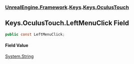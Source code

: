### [UnrealEngine.Framework](./UnrealEngine-Framework.md 'UnrealEngine.Framework').[Keys](./UnrealEngine-Framework-Keys.md 'UnrealEngine.Framework.Keys').[Keys.OculusTouch](./UnrealEngine-Framework-Keys-OculusTouch.md 'UnrealEngine.Framework.Keys.OculusTouch')
## Keys.OculusTouch.LeftMenuClick Field
  
```csharp
public const LeftMenuClick;
```
#### Field Value
[System.String](https://docs.microsoft.com/en-us/dotnet/api/System.String 'System.String')  
